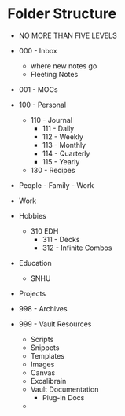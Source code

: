 # Folder Structure
- NO MORE THAN FIVE LEVELS

- 000 - Inbox
	- where new notes go
	- Fleeting Notes
- 001 - MOCs
- 100 - Personal
	- 110 - Journal
		- 111 - Daily
		- 112 - Weekly
		- 113 - Monthly
		- 114 - Quarterly
		- 115 - Yearly
	- 130 - Recipes
- People
		- Family
		- Work
- Work
- Hobbies
	- 310 EDH
		- 311 - Decks
		- 312 - Infinite Combos
- Education
	- SNHU
- Projects
- 998 - Archives
- 999 - Vault Resources
	- Scripts
	- Snippets
	- Templates
	- Images
	- Canvas
	- Excalibrain
	- Vault Documentation
		- Plug-in Docs
	- 